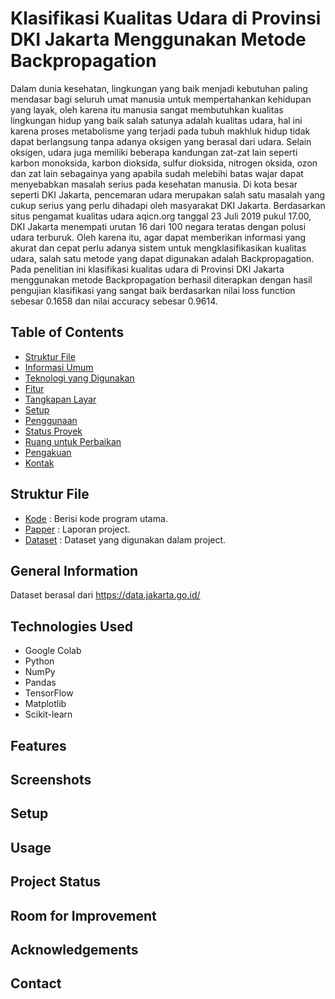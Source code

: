 # **Klasifikasi Kualitas Udara di Provinsi DKI Jakarta Menggunakan Metode Backpropagation**

Dalam dunia kesehatan, lingkungan yang baik menjadi kebutuhan paling mendasar bagi seluruh umat manusia 
untuk mempertahankan kehidupan yang layak, oleh karena itu manusia sangat membutuhkan kualitas lingkungan 
hidup yang baik salah satunya adalah kualitas udara, hal ini karena proses metabolisme yang terjadi pada tubuh 
makhluk hidup tidak dapat berlangsung tanpa adanya oksigen yang berasal dari udara. Selain oksigen, udara juga 
memiliki beberapa kandungan zat-zat lain seperti karbon monoksida, karbon dioksida, sulfur dioksida, nitrogen 
oksida, ozon dan zat lain sebagainya yang apabila sudah melebihi batas wajar dapat menyebabkan masalah serius 
pada kesehatan manusia. Di kota besar seperti DKI Jakarta, pencemaran udara merupakan salah satu masalah yang 
cukup serius yang perlu dihadapi oleh masyarakat DKI Jakarta. Berdasarkan situs pengamat kualitas udara 
aqicn.org tanggal 23 Juli 2019 pukul 17.00, DKI Jakarta menempati urutan 16 dari 100 negara teratas dengan 
polusi udara terburuk. Oleh karena itu, agar dapat memberikan informasi yang akurat dan cepat perlu adanya 
sistem untuk mengklasifikasikan kualitas udara, salah satu metode yang dapat digunakan adalah Backpropagation. 
Pada penelitian ini klasifikasi kualitas udara di Provinsi DKI Jakarta menggunakan metode Backpropagation
berhasil diterapkan dengan hasil pengujian klasifikasi yang sangat baik berdasarkan nilai loss function sebesar 
0.1658 dan nilai accuracy sebesar 0.9614.

## Table of Contents
- [Struktur File](##struktur-file)
- [Informasi Umum](#informasi-umum)
- [Teknologi yang Digunakan](#teknologi-yang-digunakan)
- [Fitur](#fitur)
- [Tangkapan Layar](#tangkapan-layar)
- [Setup](#setup)
- [Penggunaan](#penggunaan)
- [Status Proyek](#status-proyek)
- [Ruang untuk Perbaikan](#ruang-untuk-perbaikan)
- [Pengakuan](#pengakuan)
- [Kontak](#kontak)

## Struktur File
- [Kode](H1D020028_H1D020041_Klasifikasi_Backpropragation.ipynb)  : Berisi kode program utama.
- [Papper](H1D020028_H1D020041_Tugas_Project_JST.pdf)             : Laporan project.
- [Dataset](dataset.csv)                                          : Dataset yang digunakan dalam project.

## General Information
Dataset berasal dari https://data.jakarta.go.id/

## Technologies Used
- Google Colab
- Python
- NumPy
- Pandas
- TensorFlow
- Matplotlib
- Scikit-learn

## Features
## Screenshots
## Setup
## Usage
## Project Status
## Room for Improvement
## Acknowledgements
## Contact
